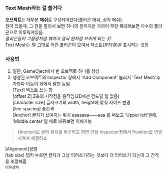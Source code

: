 ﻿### Text Mesh라는 걸 쓸거다  

**오브젝트**는 대부분 **메쉬**로 구성되어있다(폴리곤 메쉬, 삼각 메쉬).   
원이 있을때, 그 원을 멀리서 보면 하나의 원이지만
가까이 무한 확대해보면 다수의 폴리곤으로 이루워져있음.   
*폴리곤들이 그물망처럼 엮여서 결국 원처럼 보이게 되는 것.*   
Text Mesh는 말 그대로 이런 폴리곤이 모여서 텍스트(문자열)을 표시하는 것임   

### 사용법  
1. 일단, GameOject에서 빈 오브젝트 하나를 생성  
2. 생성된 오브젝트의 Inspector 창에서 'Add Component' 눌러서 'Text Mesh'추가한다 이놈이 위에서 말한 놈임    
[Text] 텍스트 쓰는 창   
[offset Z] Z축의 시작점을 움직임(2D에선 건드릴 일 없음)   
[character size] 글자크기의 width, height에 맞춰 사이즈 변경   
[line spacing] 줄간격   
[Anchor] 글자가 쓰여지는 위치 aaaaaaa~~~aaa 를 써보고 'Upper left'일때, 'Middle center'일 때로 바꿔보면 이해가능   
> [Anchor]로 글자 위치를 바꾸려고 하면 안됨 Inspector창에서 Position값 변경시켜서 해결하쇼  

[Alignment]정렬   
[tab size] 탭키 누르면 글자가 그냥 띄어쓰기하는 것보다 더 띄어쓰기 되는데 그 간격을 조절해줌  
 ``이하생략``
